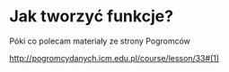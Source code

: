 # Jak tworzyć funkcje?

Póki co polecam materiały ze strony Pogromców

http://pogromcydanych.icm.edu.pl/course/lesson/33#(1)
 
